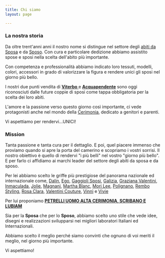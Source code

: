 ```yaml
---
title: Chi siamo
layout: page

---
```

### La nostra storia

Da oltre trent'anni anni il nostro nome si distingue nel settore degli [abiti da Sposa](/sposa "Abiti da Sposa") e da [Sposo](/sposo "Abiti da Sposo").
Con cura e particolare dedizione abbiamo assistito spose e sposi nella scelta dell'abito più importante.

Con competenza e professionalità abbiamo indicato loro tessuti, modelli, colori, accessori in grado di valorizzare la figura e rendere unici gli sposi nel giorno più bello.

I nostri due punti vendita di [**Viterbo** ](https://www.gaggiolisposi.it/punti-vendita-viterbo-acquapendente.html "Abiti da Sposa Viterbo")e [**Acquapendente**](https://www.gaggiolisposi.it/punti-vendita-viterbo-acquapendente.html "Abiti da Sposa Acquapendente") sono oggi riconosciuti dalle future coppie di sposi come tappa obbligatoria per la scelta dei loro abiti.

L'amore e la passione verso questo giorno così importante, ci vede protagonisti anche nel mondo della [Cerimonia](/cerimonia "Abiti da Cerimonia"), dedicato a genitori e parenti.

Vi aspettiamo per rendervi...UNICI!

### Mission

Tanta passione e tanta cura per il dettaglio. E poi, quel piacere immenso che proviamo quando si apre la porta del camerino e scopriamo i vostri sorrisi. Il nostro obiettivo è quello di rendervi "i più belli" nel vostro "giorno più bello". E per farlo ci affidiamo ai marchi leader del settore degli abiti da sposa e da sposo.

Per lei abbiamo scelto le griffe più prestigiose del panorama nazionale ed internazionale come, [Dalin](/sposa "Abiti da Sposa"), [Ego](/sposa "Abiti da Sposa"), [Gaggioli Sposi](/sposa "Abiti da Sposa"), [Galizia](/sposa "Abiti da Sposa"), [Graziana Valentini](/sposa "Abiti da Sposa"), [Inmaculada](/sposa "Abiti da Sposa"), [Jolie](/sposa "Abiti da Sposa"), [Magnani](/sposa "Abiti da Sposa"), [Martha Blanc](/sposa "Abiti da Sposa"), [Mori Lee](/sposa "Abiti da Sposa"), [Polignano](/sposa "Abiti da Sposa"), [Rembo Styling](/sposa "Abiti da Sposa"), [Rosa Clara](/sposa "Abiti da Sposa"), [Valentini Couture](/sposa "Abiti da Sposa"), [Vinnì](/sposa "Abiti da Sposa") e [Vivie](/sposa "Abiti da Sposa")

Per lui proponiamo [**PETRELLI UOMO ALTA CERIMONIA, SCRIBANO E LUBIAM**](/sposo "Abiti da Sposo")

Sia per la **Sposa** che per lo **Sposo**, abbiamo scelto uno stile che vede idee, disegni e realizzazioni svilupparsi nei migliori laboratori Italiani ed Internazionali.

Abbiamo scelto il meglio perché siamo convinti che ognuno di voi meriti il meglio, nel giorno più importante.

Vi aspettiamo!